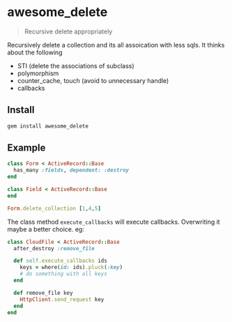 # awesome_delete
> Recursive delete appropriately

Recursively delete a collection and its all assoication with less sqls.
It thinks about the following
- STI (delete the associations of subclass)
- polymorphism
- counter_cache, touch (avoid to unnecessary handle)
- callbacks

## Install

```ruby
gem install awesome_delete
```

## Example

```ruby
class Form < ActiveRecord::Base
  has_many :fields, dependent: :destroy
end

class Field < ActiveRecord::Base
end

Form.delete_collection [1,4,5]
```
The class method `execute_callbacks` will execute callbacks.
Overwriting it maybe a better choice.
eg:
```ruby
class CloudFile < ActiveRecord::Base
  after_destroy :remove_file

  def self.execute_callbacks ids
    keys = where(id: ids).pluck(:key)
    # do something with all keys
  end

  def remove_file key
    HttpClient.send_request key
  end
end
```
